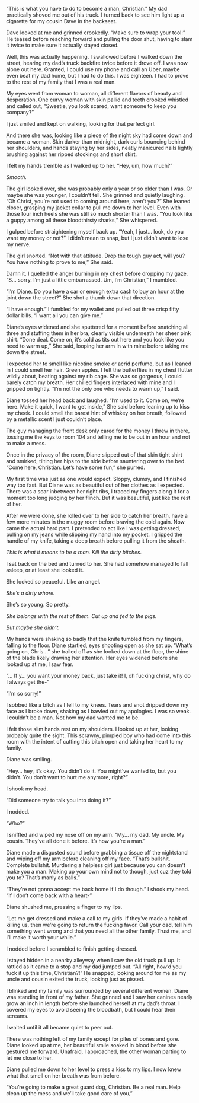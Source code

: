 “This is what you have to do to become a man, Christian.” My dad practically shoved me out of his truck. I turned back to see him light up a cigarette for my cousin Dave in the backseat.  

Dave looked at me and grinned crookedly. “Make sure to wrap your tool!” He teased before reaching forward and pulling the door shut, having to slam it twice to make sure it actually stayed closed.

Well, this was actually happening. I swallowed before I walked down the street, hearing my dad’s truck backfire twice before it drove off. I was now alone out here. Granted, I could use my phone and call an Uber, maybe even beat my dad home, but I had to do this. I was eighteen. I had to prove to the rest of my family that I was a real man.  

My eyes went from woman to woman, all different flavors of beauty and desperation. One curvy woman with skin pallid and teeth crooked whistled and called out, “Sweetie, you look scared, want someone to keep you company?”  

I just smiled and kept on walking, looking for that perfect girl.

And there she was, looking like a piece of the night sky had come down and became a woman. Skin darker than midnight, dark curls bouncing behind her shoulders, and hands staying by her sides, neatly manicured nails lightly brushing against her ripped stockings and short skirt.

I felt my hands tremble as I walked up to her. “Hey, um, how much?”  

*Smooth.*

The girl looked over, she was probably only a year or so older than I was. Or maybe she was younger, I couldn’t tell. She grinned and quietly laughing. “Oh Christ, you’re not used to coming around here, aren’t you?” She leaned closer, grasping my jacket collar to pull me down to her level. Even with those four inch heels she was still so much shorter than I was. “You look like a guppy among all these bloodthirsty sharks,” She whispered.  

I gulped before straightening myself back up. “Yeah, I just… look, do you want my money or not?” I didn’t mean to snap, but I just didn’t want to lose my nerve.  

The girl snorted. “Not with that attitude. Drop the tough guy act, will you? You have nothing to prove to me,” She said.

Damn it. I quelled the anger burning in my chest before dropping my gaze. “S… sorry. I’m just a little embarrassed. Um, I’m Christian,” I mumbled.

“I’m Diane. Do you have a car or enough extra cash to buy an hour at the joint down the street?” She shot a thumb down that direction.

“I have enough.” I fumbled for my wallet and pulled out three crisp fifty dollar bills. “I want all you can give me.”  

Diane’s eyes widened and she sputtered for a moment before snatching all three and stuffing them in her bra, clearly visible underneath her sheer pink shirt. “Done deal. Come on, it’s cold as tits out here and you look like you need to warm up,” She said, looping her arm in with mine before taking me down the street.

I expected her to smell like nicotine smoke or acrid perfume, but as I leaned in I could smell her hair. Green apples. I felt the butterflies in my chest flutter wildly about, beating against my rib cage. She was so gorgeous, I could barely catch my breath. Her chilled fingers interlaced with mine and I gripped on tightly. “I’m not the only one who needs to warm up,” I said.  

Diane tossed her head back and laughed. “I’m used to it. Come on, we’re here. Make it quick, I want to get inside,” She said before leaning up to kiss my cheek. I could smell the barest hint of whiskey on her breath, followed by a metallic scent I just couldn’t place.

The guy managing the front desk only cared for the money I threw in there, tossing me the keys to room 104 and telling me to be out in an hour and not to make a mess.

Once in the privacy of the room, Diane slipped out of that skin tight shirt and smirked, tilting her hips to the side before sauntering over to the bed. “Come here, Christian. Let’s have some fun,” she purred.

My first time was just as one would expect. Sloppy, clumsy, and I finished way too fast. But Diane was as beautiful out of her clothes as I expected. There was a scar inbetween her right ribs, I traced my fingers along it for a moment too long judging by her flinch. But it was beautiful, just like the rest of her.

After we were done, she rolled over to her side to catch her breath, have a few more minutes in the muggy room before braving the cold again. Now came the actual hard part. I pretended to act like I was getting dressed, pulling on my jeans while slipping my hand into my pocket. I gripped the handle of my knife, taking a deep breath before pulling it from the sheath.  

*This is what it means to be a man. Kill the dirty bitches.*

I sat back on the bed and turned to her. She had somehow managed to fall asleep, or at least she looked it.  

She looked so peaceful. Like an angel.  

*She’s a dirty whore.*

She’s so young. So pretty.

*She belongs with the rest of them. Cut up and fed to the pigs.*

*But maybe she didn’t.*

My hands were shaking so badly that the knife tumbled from my fingers, falling to the floor. Diane startled, eyes shooting open as she sat up. “What’s going on, Chris...” she trailed off as she looked down at the floor, the shine of the blade likely drawing her attention. Her eyes widened before she looked up at me, I saw fear.

“… If y… you want your money back, just take it! I, oh fucking christ, why do I always get the-”

“I’m so sorry!”

I sobbed like a bitch as I fell to my knees. Tears and snot dripped down my face as I broke down, shaking as I bawled out my apologies. I was so weak. I couldn’t be a man. Not how my dad wanted me to be.  

I felt those slim hands rest on my shoulders. I looked up at her, looking probably quite the sight. This scrawny, pimpled boy who had come into this room with the intent of cutting this bitch open and taking her heart to my family.

Diane was smiling.

“Hey… hey, it’s okay. You didn’t do it. You might’ve wanted to, but you didn’t. You don’t want to hurt me anymore, right?”  

I shook my head.

“Did someone try to talk you into doing it?”  

I nodded.

“Who?”  

I sniffled and wiped my nose off on my arm. “My… my dad. My uncle. My cousin. They’ve all done it before. It’s how you’re a man.”

Diane made a disgusted sound before grabbing a tissue off the nightstand and wiping off my arm before cleaning off my face. “That’s bullshit. Complete bullshit. Murdering a helpless girl just because you can doesn’t make you a man. Making up your own mind not to though, just cuz they told you to? That’s manly as balls.”

“They’re not gonna accept me back home if I do though.” I shook my head. “If I don’t come back with a heart-”

Diane shushed me, pressing a finger to my lips.

“Let me get dressed and make a call to my girls. If they’ve made a habit of killing us, then we’re going to return the fucking favor. Call your dad, tell him something went wrong and that you need all the other family. Trust me, and I’ll make it worth your while.”

I nodded before I scrambled to finish getting dressed.  

I stayed hidden in a nearby alleyway when I saw the old truck pull up. It rattled as it came to a stop and my dad jumped out. “All right, how’d you fuck it up this time, Christian?!” He snapped, looking around for me as my uncle and cousin exited the truck, looking just as pissed.

I blinked and my family was surrounded by several different women. Diane was standing in front of my father. She grinned and I saw her canines nearly grow an inch in length before she launched herself at my dad’s throat. I covered my eyes to avoid seeing the bloodbath, but I could hear their screams.

I waited until it all became quiet to peer out.

There was nothing left of my family except for piles of bones and gore. Diane looked up at me, her beautiful smile soaked in blood before she gestured me forward. Unafraid, I approached, the other woman parting to let me close to her.

Diane pulled me down to her level to press a kiss to my lips. I now knew what that smell on her breath was from before.

“You’re going to make a great guard dog, Christian. Be a real man. Help clean up the mess and we’ll take good care of you[.](http://theoddcatlady.com/)”  